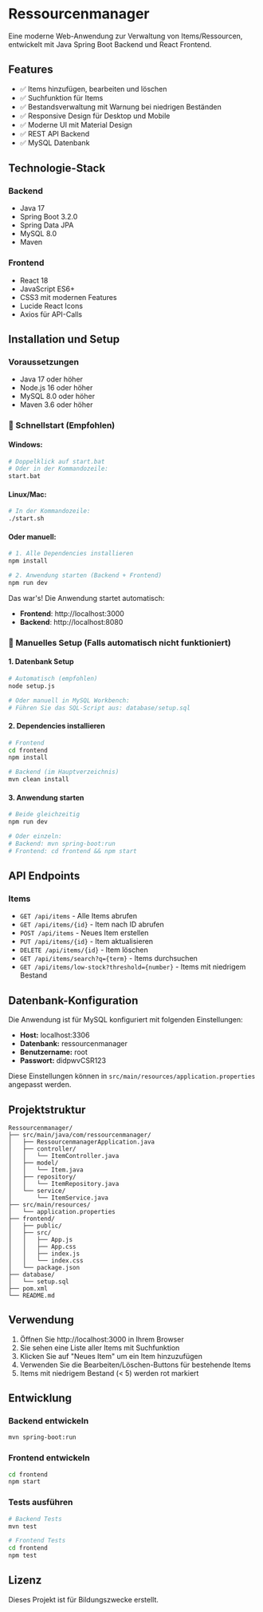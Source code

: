 # Ressourcenmanager

Eine moderne Web-Anwendung zur Verwaltung von Items/Ressourcen, entwickelt mit Java Spring Boot Backend und React Frontend.

## Features

- ✅ Items hinzufügen, bearbeiten und löschen
- ✅ Suchfunktion für Items
- ✅ Bestandsverwaltung mit Warnung bei niedrigen Beständen
- ✅ Responsive Design für Desktop und Mobile
- ✅ Moderne UI mit Material Design
- ✅ REST API Backend
- ✅ MySQL Datenbank

## Technologie-Stack

### Backend
- Java 17
- Spring Boot 3.2.0
- Spring Data JPA
- MySQL 8.0
- Maven

### Frontend
- React 18
- JavaScript ES6+
- CSS3 mit modernen Features
- Lucide React Icons
- Axios für API-Calls

## Installation und Setup

### Voraussetzungen
- Java 17 oder höher
- Node.js 16 oder höher
- MySQL 8.0 oder höher
- Maven 3.6 oder höher

### 🚀 Schnellstart (Empfohlen)

#### Windows:
```bash
# Doppelklick auf start.bat
# Oder in der Kommandozeile:
start.bat
```

#### Linux/Mac:
```bash
# In der Kommandozeile:
./start.sh
```

#### Oder manuell:
```bash
# 1. Alle Dependencies installieren
npm install

# 2. Anwendung starten (Backend + Frontend)
npm run dev
```

Das war's! Die Anwendung startet automatisch:
- **Frontend**: http://localhost:3000
- **Backend**: http://localhost:8080

### 🔧 Manuelles Setup (Falls automatisch nicht funktioniert)

#### 1. Datenbank Setup
```bash
# Automatisch (empfohlen)
node setup.js

# Oder manuell in MySQL Workbench:
# Führen Sie das SQL-Script aus: database/setup.sql
```

#### 2. Dependencies installieren
```bash
# Frontend
cd frontend
npm install

# Backend (im Hauptverzeichnis)
mvn clean install
```

#### 3. Anwendung starten
```bash
# Beide gleichzeitig
npm run dev

# Oder einzeln:
# Backend: mvn spring-boot:run
# Frontend: cd frontend && npm start
```

## API Endpoints

### Items
- `GET /api/items` - Alle Items abrufen
- `GET /api/items/{id}` - Item nach ID abrufen
- `POST /api/items` - Neues Item erstellen
- `PUT /api/items/{id}` - Item aktualisieren
- `DELETE /api/items/{id}` - Item löschen
- `GET /api/items/search?q={term}` - Items durchsuchen
- `GET /api/items/low-stock?threshold={number}` - Items mit niedrigem Bestand

## Datenbank-Konfiguration

Die Anwendung ist für MySQL konfiguriert mit folgenden Einstellungen:

- **Host:** localhost:3306
- **Datenbank:** ressourcenmanager
- **Benutzername:** root
- **Passwort:** didpwvCSR123

Diese Einstellungen können in `src/main/resources/application.properties` angepasst werden.

## Projektstruktur

```
Ressourcenmanager/
├── src/main/java/com/ressourcenmanager/
│   ├── RessourcenmanagerApplication.java
│   ├── controller/
│   │   └── ItemController.java
│   ├── model/
│   │   └── Item.java
│   ├── repository/
│   │   └── ItemRepository.java
│   └── service/
│       └── ItemService.java
├── src/main/resources/
│   └── application.properties
├── frontend/
│   ├── public/
│   ├── src/
│   │   ├── App.js
│   │   ├── App.css
│   │   ├── index.js
│   │   └── index.css
│   └── package.json
├── database/
│   └── setup.sql
├── pom.xml
└── README.md
```

## Verwendung

1. Öffnen Sie http://localhost:3000 in Ihrem Browser
2. Sie sehen eine Liste aller Items mit Suchfunktion
3. Klicken Sie auf "Neues Item" um ein Item hinzuzufügen
4. Verwenden Sie die Bearbeiten/Löschen-Buttons für bestehende Items
5. Items mit niedrigem Bestand (< 5) werden rot markiert

## Entwicklung

### Backend entwickeln
```bash
mvn spring-boot:run
```

### Frontend entwickeln
```bash
cd frontend
npm start
```

### Tests ausführen
```bash
# Backend Tests
mvn test

# Frontend Tests
cd frontend
npm test
```

## Lizenz

Dieses Projekt ist für Bildungszwecke erstellt.
